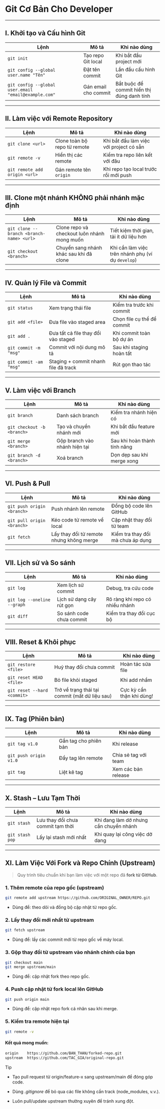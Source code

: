 # Git Cơ Bản Cho Developer

---

## I. Khởi tạo và Cấu hình Git

| Lệnh | Mô tả | Khi nào dùng |
|------|-------|--------------|
| `git init` | Tạo repo Git local | Khi bắt đầu project mới |
| `git config --global user.name "Tên"` | Đặt tên commit | Lần đầu cấu hình Git |
| `git config --global user.email "email@example.com"` | Gán email cho commit | Bắt buộc để commit hiển thị đúng danh tính |

---

## II. Làm việc với Remote Repository

| Lệnh | Mô tả | Khi nào dùng |
|------|-------|--------------|
| `git clone <url>` | Clone toàn bộ repo từ remote | Khi bắt đầu làm việc với project có sẵn |
| `git remote -v` | Hiển thị các remote | Kiểm tra repo liên kết với đâu |
| `git remote add origin <url>` | Gán remote tên `origin` | Khi repo tạo local trước rồi mới push |

---

## III. Clone một nhánh KHÔNG phải nhánh mặc định

| Lệnh | Mô tả | Khi nào dùng |
|------|-------|--------------|
| `git clone --branch <branch-name> <url>` | Clone repo và checkout luôn nhánh mong muốn | Tiết kiệm thời gian, tải ít dữ liệu hơn |
| `git checkout <branch>` | Chuyển sang nhánh khác sau khi đã clone | Khi cần làm việc trên nhánh phụ (ví dụ `develop`) |

---

## IV.  Quản lý File và Commit

| Lệnh | Mô tả | Khi nào dùng |
|------|-------|--------------|
| `git status` | Xem trạng thái file | Kiểm tra trước khi commit |
| `git add <file>` | Đưa file vào staged area | Chọn file cụ thể để commit |
| `git add .` | Đưa tất cả file thay đổi vào staged | Khi commit toàn bộ dự án |
| `git commit -m "msg"` | Commit với nội dung mô tả | Sau khi staging hoàn tất |
| `git commit -am "msg"` | Staging + commit nhanh file đã track | Rút gọn thao tác |

---

## V. Làm việc với Branch

| Lệnh | Mô tả | Khi nào dùng |
|------|-------|--------------|
| `git branch` | Danh sách branch | Kiểm tra nhánh hiện có |
| `git checkout -b <branch>` | Tạo và chuyển nhánh mới | Khi bắt đầu feature mới |
| `git merge <branch>` | Gộp branch vào nhánh hiện tại | Sau khi hoàn thành tính năng |
| `git branch -d <branch>` | Xoá branch | Dọn dẹp sau khi merge xong |

---

## VI. Push & Pull

| Lệnh | Mô tả | Khi nào dùng |
|------|-------|--------------|
| `git push origin <branch>` | Push nhánh lên remote | Đồng bộ code lên GitHub |
| `git pull origin <branch>` | Kéo code từ remote về local | Cập nhật thay đổi từ team |
| `git fetch` | Lấy thay đổi từ remote nhưng không merge | Kiểm tra thay đổi mà chưa áp dụng |

---

## VII. Lịch sử và So sánh

| Lệnh | Mô tả | Khi nào dùng |
|------|-------|--------------|
| `git log` | Xem lịch sử commit | Debug, tra cứu code |
| `git log --oneline --graph` | Lịch sử dạng cây rút gọn | Rõ ràng khi repo có nhiều nhánh |
| `git diff` | So sánh code chưa commit | Kiểm tra thay đổi cục bộ |

---

## VIII.  Reset & Khôi phục

| Lệnh | Mô tả | Khi nào dùng |
|------|-------|--------------|
| `git restore <file>` | Huỷ thay đổi chưa commit | Hoàn tác sửa file |
| `git reset HEAD <file>` | Bỏ file khỏi staged | Khi add nhầm |
| `git reset --hard <commit>` | Trở về trạng thái tại commit (mất dữ liệu sau) | Cực kỳ cẩn thận khi dùng! |

---

## IX. Tag (Phiên bản)

| Lệnh | Mô tả | Khi nào dùng |
|------|-------|--------------|
| `git tag v1.0` | Gắn tag cho phiên bản | Khi release |
| `git push origin v1.0` | Đẩy tag lên remote | Chia sẻ tag với team |
| `git tag` | Liệt kê tag | Xem các bản release |

---

## X. Stash – Lưu Tạm Thời

| Lệnh | Mô tả | Khi nào dùng |
|------|-------|--------------|
| `git stash` | Lưu thay đổi chưa commit tạm thời | Khi đang làm dở nhưng cần chuyển nhánh |
| `git stash pop` | Lấy lại stash mới nhất | Khi quay lại công việc dở dang |

---

## XI. Làm Việc Với Fork và Repo Chính (Upstream)

> Quy trình tiêu chuẩn khi bạn làm việc với một repo đã **fork từ GitHub**.

### 1. Thêm remote của repo gốc (upstream)
```bash
git remote add upstream https://github.com/ORIGINAL_OWNER/REPO.git
```
- Dùng để: theo dõi và đồng bộ cập nhật từ repo gốc.

### 2. Lấy thay đổi mới nhất từ upstream
```bash
git fetch upstream
```
- Dùng để: lấy các commit mới từ repo gốc về máy local.

### 3. Gộp thay đổi từ upstream vào nhánh chính của bạn
```bash
git checkout main
git merge upstream/main
```
- Dùng để: cập nhật fork theo repo gốc.

### 4. Push cập nhật từ fork local lên GitHub
```bash
git push origin main
```
- Dùng để: cập nhật repo fork cá nhân sau khi merge.

### 5. Kiểm tra remote hiện tại
```bash
git remote -v
```

#### Kết quả mong muốn:
```bash
origin    https://github.com/BAN_THAN/forked-repo.git
upstream  https://github.com/TAC_GIA/original-repo.git
```
> [!TIP]
> 
> - Tạo pull request từ origin/feature-x sang upstream/main để đóng góp code.
> 
> - Dùng _.gitignore_ để bỏ qua các file không cần track (node_modules, v.v.).
> 
> - Luôn pull/update upstream thường xuyên để tránh xung đột.










